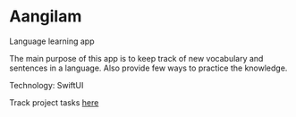 # Aangilam
Language learning app

The main purpose of this app is to keep track of new vocabulary and sentences in a language. Also provide few ways to practice the knowledge. 

Technology: SwiftUI

Track project tasks [here](https://github.com/users/coder-selvarajan/projects/3) 
